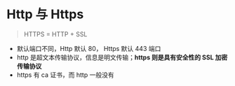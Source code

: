 # Http 与 Https

> HTTPS = HTTP + SSL

* 默认端口不同，Http 默认 80， Https 默认 443 端口
* http 是超文本传输协议，信息是明文传输；**https 则是具有安全性的 SSL 加密传输协议**
* https 有 ca 证书，而 http 一般没有
